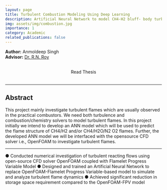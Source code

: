 ```yaml
---
layout: page
title: Turbulent Combustion Modeling Using Deep Learning
description: Artificial Neural Network to model CH4-H2 bluff- body turbulent combustion
img: assets/img/combustion.jpg
importance: 1
category: Academic
related_publications: false
---
```


**Author:** Anmoldeep Singh  
**Advisor:** [Dr. R.N. Roy](https://iitgoa.ac.in/SMS-faculty-profile/?uid=rudra&&exp=ME)

<div style="display: flex; justify-content: center; gap: 2rem; align-items: center; margin-bottom: 2rem;">

  <a href="/assets/pdf/BTech_Thesis.pdf" target="_blank" style="text-decoration: none; text-align: center;">
    <i class="fas fa-file-pdf fa-3x"></i><br>
    <span>Read Thesis</span>
  </a>

</div>

---

## **Abstract**

This project mainly investigate turbulent flames which are usually observed in the practical combustors. We need both turbulence and combustion/chemistry solvers to model turbulent flames. In this project initially we intend to develop an ANN model which will be used to predict the flame structure of CH4/H2 and/or CH4/H2O/N2 O2 flames. Further, the developed ANN model we will be interfaced with the opensource CFD solver i.e., OpenFOAM to investigate turbulent flames. 

---

● Conducted numerical investigation of turbulent reacting flows using open-source
CFD solver OpenFOAM coupled with Flamelet Progress Variable Model
● Designed and trained an Artificial Neural Network to replace OpenFOAM-Flamelet
Progress Variable-based model to simulate and analyze turbulent flame dynamics
● Achieved significant reduction in storage space requirement compared to the
OpenFOAM-FPV model